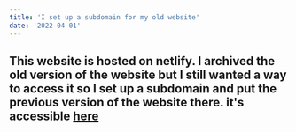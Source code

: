 ```yaml
---
title: 'I set up a subdomain for my old website'
date: '2022-04-01'
---
```


This website is hosted on netlify. I archived the old version of the website
but I still wanted a way to access it so I set up a subdomain and put the previous
version of the website there. it's accessible [here](https://v1.chinedudaniel.com)
---